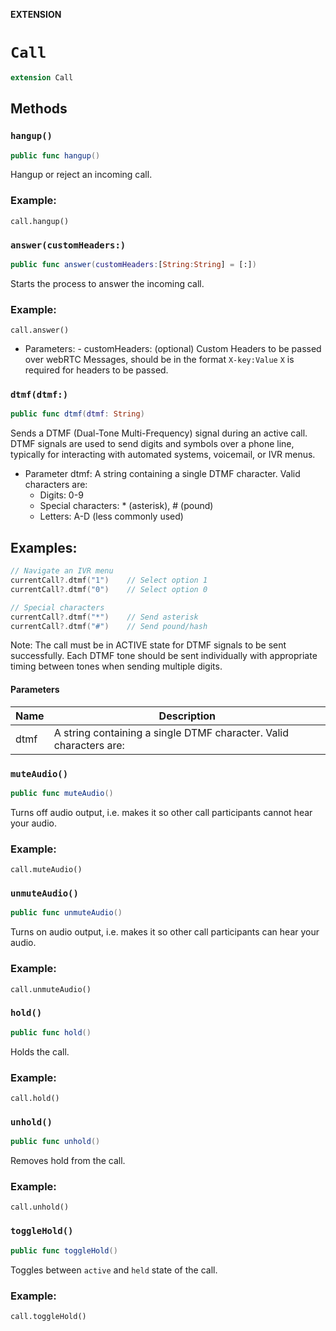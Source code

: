 **EXTENSION**

# `Call`
```swift
extension Call
```

## Methods
### `hangup()`

```swift
public func hangup()
```

Hangup or reject an incoming call.
### Example:
    call.hangup()

### `answer(customHeaders:)`

```swift
public func answer(customHeaders:[String:String] = [:])
```

Starts the process to answer the incoming call.
### Example:
    call.answer()
 - Parameters:
        - customHeaders: (optional) Custom Headers to be passed over webRTC Messages, should be in the
    format `X-key:Value` `X` is required for headers to be passed.

### `dtmf(dtmf:)`

```swift
public func dtmf(dtmf: String)
```

Sends a DTMF (Dual-Tone Multi-Frequency) signal during an active call.
DTMF signals are used to send digits and symbols over a phone line, typically
for interacting with automated systems, voicemail, or IVR menus.

- Parameter dtmf: A string containing a single DTMF character. Valid characters are:
  - Digits: 0-9
  - Special characters: * (asterisk), # (pound)
  - Letters: A-D (less commonly used)

## Examples:
```swift
// Navigate an IVR menu
currentCall?.dtmf("1")    // Select option 1
currentCall?.dtmf("0")    // Select option 0

// Special characters
currentCall?.dtmf("*")    // Send asterisk
currentCall?.dtmf("#")    // Send pound/hash
```

Note: The call must be in ACTIVE state for DTMF signals to be sent successfully.
Each DTMF tone should be sent individually with appropriate timing between tones
when sending multiple digits.

#### Parameters

| Name | Description |
| ---- | ----------- |
| dtmf | A string containing a single DTMF character. Valid characters are: |

### `muteAudio()`

```swift
public func muteAudio()
```

Turns off audio output, i.e. makes it so other call participants cannot hear your audio.
### Example:
    call.muteAudio()

### `unmuteAudio()`

```swift
public func unmuteAudio()
```

Turns on audio output, i.e. makes it so other call participants can hear your audio.
### Example:
    call.unmuteAudio()

### `hold()`

```swift
public func hold()
```

Holds the call.
### Example:
    call.hold()

### `unhold()`

```swift
public func unhold()
```

Removes hold from the call.
### Example:
    call.unhold()

### `toggleHold()`

```swift
public func toggleHold()
```

Toggles between `active` and `held`  state of the call.
### Example:
    call.toggleHold()
